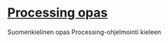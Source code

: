<h1><a href="https://github.com/Muusssi/processing_opas/wiki">Processing opas</a></h1>
Suomenkielinen opas Processing-ohjelmointi kieleen
